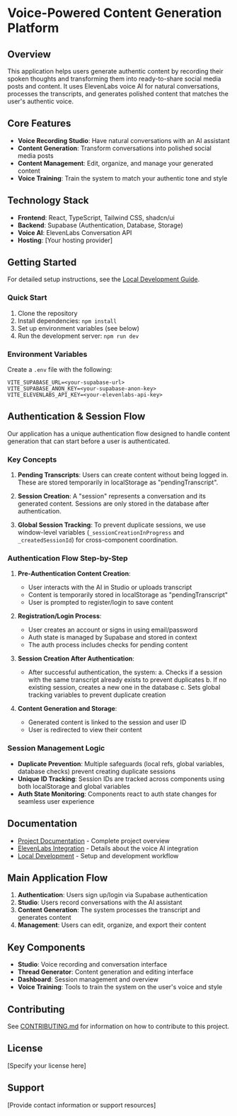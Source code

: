 
# Voice-Powered Content Generation Platform

## Overview

This application helps users generate authentic content by recording their spoken thoughts and transforming them into ready-to-share social media posts and content. It uses ElevenLabs voice AI for natural conversations, processes the transcripts, and generates polished content that matches the user's authentic voice.

## Core Features

- **Voice Recording Studio**: Have natural conversations with an AI assistant
- **Content Generation**: Transform conversations into polished social media posts
- **Content Management**: Edit, organize, and manage your generated content
- **Voice Training**: Train the system to match your authentic tone and style

## Technology Stack

- **Frontend**: React, TypeScript, Tailwind CSS, shadcn/ui
- **Backend**: Supabase (Authentication, Database, Storage)
- **Voice AI**: ElevenLabs Conversation API
- **Hosting**: [Your hosting provider]

## Getting Started

For detailed setup instructions, see the [Local Development Guide](./docs/LOCAL_DEVELOPMENT.md).

### Quick Start

1. Clone the repository
2. Install dependencies: `npm install`
3. Set up environment variables (see below)
4. Run the development server: `npm run dev`

### Environment Variables

Create a `.env` file with the following:

```
VITE_SUPABASE_URL=<your-supabase-url>
VITE_SUPABASE_ANON_KEY=<your-supabase-anon-key>
VITE_ELEVENLABS_API_KEY=<your-elevenlabs-api-key>
```

## Authentication & Session Flow

Our application has a unique authentication flow designed to handle content generation that can start before a user is authenticated.

### Key Concepts

1. **Pending Transcripts**: Users can create content without being logged in. These are stored temporarily in localStorage as "pendingTranscript".

2. **Session Creation**: A "session" represents a conversation and its generated content. Sessions are only stored in the database after authentication.

3. **Global Session Tracking**: To prevent duplicate sessions, we use window-level variables (`_sessionCreationInProgress` and `_createdSessionId`) for cross-component coordination.

### Authentication Flow Step-by-Step

1. **Pre-Authentication Content Creation**:
   - User interacts with the AI in Studio or uploads transcript
   - Content is temporarily stored in localStorage as "pendingTranscript"
   - User is prompted to register/login to save content

2. **Registration/Login Process**:
   - User creates an account or signs in using email/password
   - Auth state is managed by Supabase and stored in context
   - The auth process includes checks for pending content

3. **Session Creation After Authentication**:
   - After successful authentication, the system:
     a. Checks if a session with the same transcript already exists to prevent duplicates
     b. If no existing session, creates a new one in the database
     c. Sets global tracking variables to prevent duplicate creation

4. **Content Generation and Storage**:
   - Generated content is linked to the session and user ID
   - User is redirected to view their content

### Session Management Logic

- **Duplicate Prevention**: Multiple safeguards (local refs, global variables, database checks) prevent creating duplicate sessions
- **Unique ID Tracking**: Session IDs are tracked across components using both localStorage and global variables
- **Auth State Monitoring**: Components react to auth state changes for seamless user experience

## Documentation

- [Project Documentation](./docs/README.md) - Complete project overview
- [ElevenLabs Integration](./docs/ELEVENLABS.md) - Details about the voice AI integration
- [Local Development](./docs/LOCAL_DEVELOPMENT.md) - Setup and development workflow

## Main Application Flow

1. **Authentication**: Users sign up/login via Supabase authentication
2. **Studio**: Users record conversations with the AI assistant
3. **Content Generation**: The system processes the transcript and generates content
4. **Management**: Users can edit, organize, and export their content

## Key Components

- **Studio**: Voice recording and conversation interface
- **Thread Generator**: Content generation and editing interface
- **Dashboard**: Session management and overview
- **Voice Training**: Tools to train the system on the user's voice and style

## Contributing

See [CONTRIBUTING.md](./CONTRIBUTING.md) for information on how to contribute to this project.

## License

[Specify your license here]

## Support

[Provide contact information or support resources]
